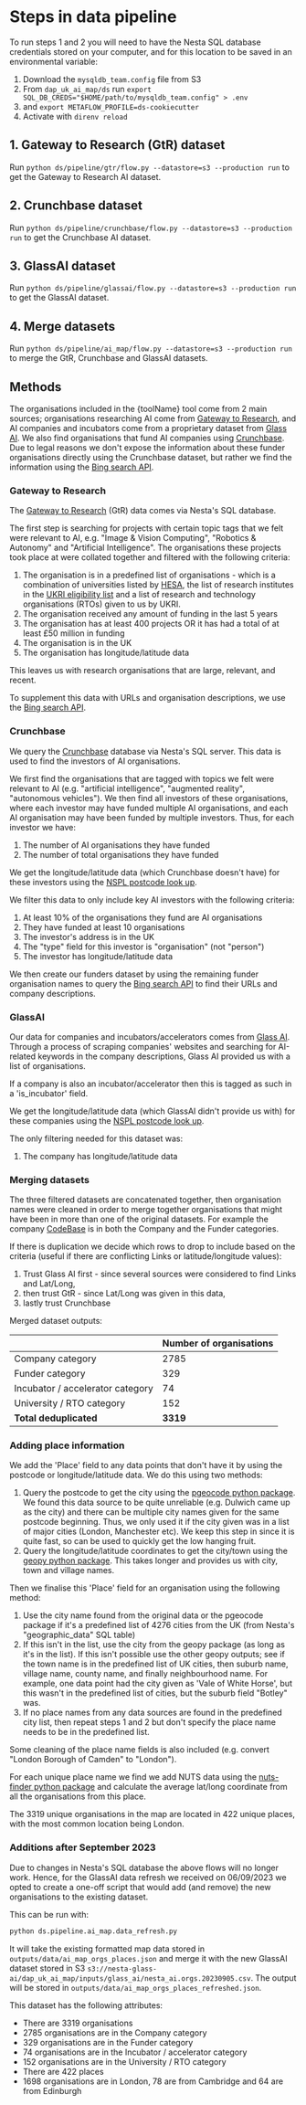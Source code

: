 # Steps in data pipeline

To run steps 1 and 2 you will need to have the Nesta SQL database credentials stored on your computer, and for this location to be saved in an environmental variable:

1. Download the `mysqldb_team.config` file from S3
2. From `dap_uk_ai_map/ds` run `export SQL_DB_CREDS="$HOME/path/to/mysqldb_team.config" > .env`
3. and `export METAFLOW_PROFILE=ds-cookiecutter`
4. Activate with `direnv reload`

## 1. Gateway to Research (GtR) dataset

Run `python ds/pipeline/gtr/flow.py --datastore=s3 --production run` to get the Gateway to Research AI dataset.

## 2. Crunchbase dataset

Run `python ds/pipeline/crunchbase/flow.py --datastore=s3 --production run` to get the Crunchbase AI dataset.

## 3. GlassAI dataset

Run `python ds/pipeline/glassai/flow.py --datastore=s3 --production run` to get the GlassAI dataset.

## 4. Merge datasets

Run `python ds/pipeline/ai_map/flow.py --datastore=s3 --production run` to merge the GtR, Crunchbase and GlassAI datasets.

## Methods

The organisations included in the {toolName} tool come from 2 main sources; organisations researching AI come from [Gateway to Research](https://gtr.ukri.org/), and AI companies and incubators come from a proprietary dataset from [Glass AI](https://www.glass.ai/). We also find organisations that fund AI companies using [Crunchbase](https://www.crunchbase.com/). Due to legal reasons we don't expose the information about these funder organisations directly using the Crunchbase dataset, but rather we find the information using the [Bing search
API](https://docs.microsoft.com/en-us/bing/search-apis/bing-web-search/overview).

### Gateway to Research

The [Gateway to Research](https://gtr.ukri.org/) (GtR) data comes via Nesta's SQL database.

The first step is searching for projects with certain topic tags that we felt were relevant to AI, e.g. "Image & Vision Computing", "Robotics & Autonomy" and "Artificial Intelligence". The organisations these projects took place at were collated together and filtered with the following criteria:

1. The organisation is in a predefined list of organisations - which is a combination of universities listed by [HESA](https://www.hesa.ac.uk/data-and-analysis/students/where-study), the list of research institutes in the [UKRI eligibility list](https://www.ukri.org/apply-for-funding/before-you-apply/check-if-you-are-eligible-for-research-and-innovation-funding/eligible-research-institutes/#contents-list) and a list of research and technology organisations (RTOs) given to us by UKRI.
2. The organisation received any amount of funding in the last 5 years
3. The organisation has at least 400 projects OR it has had a total of at least £50 million in funding
4. The organisation is in the UK
5. The organisation has longitude/latitude data

This leaves us with research organisations that are large, relevant, and recent.

To supplement this data with URLs and organisation descriptions, we use the [Bing search
API](https://docs.microsoft.com/en-us/bing/search-apis/bing-web-search/overview).

### Crunchbase

We query the [Crunchbase](https://www.crunchbase.com/) database via Nesta's SQL server. This data is used to find the investors of AI organisations.

We first find the organisations that are tagged with topics we felt were relevant to AI (e.g. "artificial intelligence", "augmented reality", "autonomous vehicles"). We then find all investors of these organisations, where each investor may have funded multiple AI organisations, and each AI organisation may have been funded by multiple investors. Thus, for each investor we have:

1. The number of AI organisations they have funded
2. The number of total organisations they have funded

We get the longitude/latitude data (which Crunchbase doesn't have) for these investors using the [NSPL postcode look up](https://geoportal.statistics.gov.uk/datasets/7606baba633d4bbca3f2510ab78acf61/about).

We filter this data to only include key AI investors with the following criteria:

1. At least 10% of the organisations they fund are AI organisations
2. They have funded at least 10 organisations
3. The investor's address is in the UK
4. The "type" field for this investor is "organisation" (not "person")
5. The investor has longitude/latitude data

We then create our funders dataset by using the remaining funder organisation names to query the [Bing search
API](https://docs.microsoft.com/en-us/bing/search-apis/bing-web-search/overview) to find their URLs and company descriptions.

### GlassAI

Our data for companies and incubators/accelerators comes from [Glass AI](https://www.glass.ai/). Through a process of scraping companies' websites and searching for AI-related keywords in the company descriptions, Glass AI provided us with a list of organisations.

If a company is also an incubator/accelerator then this is tagged as such in a 'is_incubator' field.

We get the longitude/latitude data (which GlassAI didn't provide us with) for these companies using the [NSPL postcode look up](https://geoportal.statistics.gov.uk/datasets/7606baba633d4bbca3f2510ab78acf61/about).

The only filtering needed for this dataset was:

1. The company has longitude/latitude data

### Merging datasets

The three filtered datasets are concatenated together, then organisation names were cleaned in order to merge together organisations that might have been in more than one of the original datasets. For example the company [CodeBase](https://www.thisiscodebase.com/) is in both the Company and the Funder categories.

If there is duplication we decide which rows to drop to include based on the criteria (useful if there are conflicting Links or latitude/longitude values):

1. Trust Glass AI first - since several sources were considered to find Links and Lat/Long,
2. then trust GtR - since Lat/Long was given in this data,
3. lastly trust Crunchbase

Merged dataset outputs:

|                                  | Number of organisations |
| -------------------------------- | ----------------------- |
| Company category                 | 2785                    |
| Funder category                  | 329                     |
| Incubator / accelerator category | 74                      |
| University / RTO category        | 152                     |
| **Total deduplicated**           | **3319**                |

### Adding place information

We add the 'Place' field to any data points that don't have it by using the postcode or longitude/latitude data. We do this using two methods:

1. Query the postcode to get the city using the [pgeocode python package](https://pypi.org/project/pgeocode/). We found this data source to be quite unreliable (e.g. Dulwich came up as the city) and there can be multiple city names given for the same postcode beginning. Thus, we only used it if the city given was in a list of major cities (London, Manchester etc). We keep this step in since it is quite fast, so can be used to quickly get the low hanging fruit.
2. Query the longitude/latitude coordinates to get the city/town using the [geopy python package](https://geopy.readthedocs.io/en/stable/#module-geopy.geocoders). This takes longer and provides us with city, town and village names.

Then we finalise this 'Place' field for an organisation using the following method:

1. Use the city name found from the original data or the pgeocode package if it's a predefined list of 4276 cities from the UK (from Nesta's "geographic_data" SQL table)
2. If this isn't in the list, use the city from the geopy package (as long as it's in the list). If this isn't possible use the other geopy outputs; see if the town name is in the predefined list of UK cities, then suburb name, village name, county name, and finally neighbourhood name. For example, one data point had the city given as 'Vale of White Horse', but this wasn't in the predefined list of cities, but the suburb field "Botley" was.
3. If no place names from any data sources are found in the predefined city list, then repeat steps 1 and 2 but don't specify the place name needs to be in the predefined list.

Some cleaning of the place name fields is also included (e.g. convert "London Borough of Camden" to "London").

For each unique place name we find we add NUTS data using the [nuts-finder python package](https://pypi.org/project/nuts-finder/) and calculate the average lat/long coordinate from all the organisations from this place.

The 3319 unique organisations in the map are located in 422 unique places, with the most common location being London.

### Additions after September 2023

Due to changes in Nesta's SQL database the above flows will no longer work. Hence, for the GlassAI data refresh we received on 06/09/2023 we opted to create a one-off script that would add (and remove) the new organisations to the existing dataset.

This can be run with:

```python
python ds.pipeline.ai_map.data_refresh.py
```

It will take the existing formatted map data stored in `outputs/data/ai_map_orgs_places.json` and merge it with the new GlassAI dataset stored in S3 `s3://nesta-glass-ai/dap_uk_ai_map/inputs/glass_ai/nesta_ai.orgs.20230905.csv`. The output will be stored in `outputs/data/ai_map_orgs_places_refreshed.json`.

This dataset has the following attributes:

- There are 3319 organisations
- 2785 organisations are in the Company category
- 329 organisations are in the Funder category
- 74 organisations are in the Incubator / accelerator category
- 152 organisations are in the University / RTO category
- There are 422 places
- 1698 organisations are in London, 78 are from Cambridge and 64 are from Edinburgh
